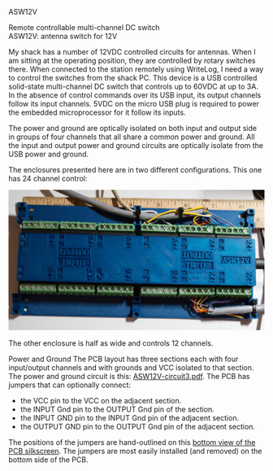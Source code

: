 ASW12V

<p>
Remote controllable multi-channel DC switch<br/>
ASW12V: antenna switch for 12V
</p>
<p>
My shack has a number of 12VDC controlled circuits for antennas. When
I am sitting at the operating position, they are
 controlled by rotary switches there. 
When connected to the station remotely using WriteLog, I need a way to 
control the switches from the shack PC. This device is a USB controlled
solid-state multi-channel DC switch that controls up to 60VDC
at up to 3A. In the absence of control commands over its USB input,
its output channels follow its input channels. 5VDC on the micro
USB plug is required to power the embedded microprocessor for it
follow its inputs.
</p>

<p>The power and ground are optically isolated on both input and output side
in groups of four channels that all share a common power and ground.
All the input and output power and ground circuits are optically isolate
from the USB power and ground.</p>
<p>
The enclosures presented here are in two different configurations. This one
has 24 channel control:</p>
<p align='center'><img height="50%" src='Picture24Channel.jpg' alt='Picture24Channel.jpg'/></p>

The other enclosure is half as wide and controls 12 channels.

Power and Ground
The PCB layout has three sections each with four input/output channels and with grounds and
VCC isolated to that section. The power and ground circuit is this:
<a href='ASW12V-circuit3.pdf'>ASW12V-circuit3.pdf</a>. The PCB has jumpers that can optionally connect:
<ul>
<li>the VCC pin to the VCC on the adjacent section.
<li>the INPUT Gnd pin to the OUTPUT Gnd pin of the section.
<li>the INPUT GND pin to the INPUT Gnd pin of the adjacent section.
<li>the OUTPUT GND pin to the OUTPUT Gnd pin of the adjacent section.
 </ul>
 The positions of the jumpers are hand-outlined on this <a href='ASW12V-bottom.pdf'>bottom view of the PCB silkscreen</a>. 
 The jumpers are most easily installed (and removed) on the bottom side of the PCB.
 
 

